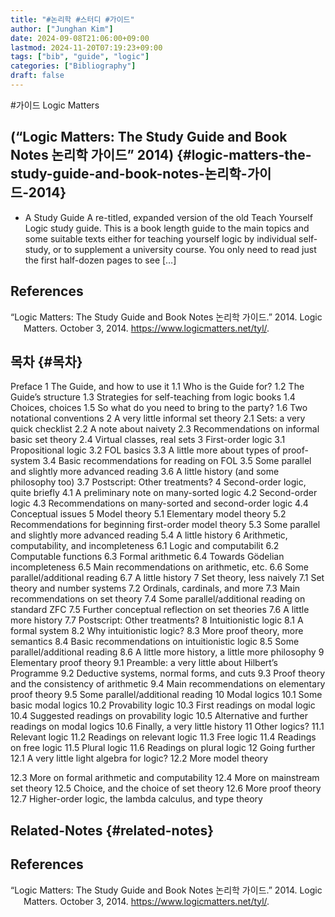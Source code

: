 ```yaml
---
title: "#논리학 #스터디 #가이드"
author: ["Junghan Kim"]
date: 2024-09-08T21:06:00+09:00
lastmod: 2024-11-20T07:19:23+09:00
tags: ["bib", "guide", "logic"]
categories: ["Bibliography"]
draft: false
---
```


\#가이드 Logic Matters


## (“Logic Matters: The Study Guide and Book Notes 논리학 가이드” 2014) {#logic-matters-the-study-guide-and-book-notes-논리학-가이드-2014}

-   A Study Guide A re-titled, expanded version of the old Teach Yourself Logic study guide. This is a book length guide to the main topics and some suitable texts either for teaching yourself logic by individual self-study, or to supplement a university course. You only need to read just the first half-dozen pages to see […]

## References

<style>.csl-entry{text-indent: -1.5em; margin-left: 1.5em;}</style><div class="csl-bib-body">
  <div class="csl-entry">“Logic Matters: The Study Guide and Book Notes 논리학 가이드.” 2014. Logic Matters. October 3, 2014. <a href="https://www.logicmatters.net/tyl/">https://www.logicmatters.net/tyl/</a>.</div>
</div>


## 목차 {#목차}

Preface 1 The Guide, and how to use it 1.1 Who is the Guide for? 1.2 The Guide’s structure 1.3 Strategies for self-teaching from logic books 1.4 Choices, choices 1.5 So what do you need to bring to the party? 1.6 Two notational conventions 2 A very little informal set theory 2.1 Sets: a very quick checklist 2.2 A note about naivety 2.3 Recommendations on informal basic set theory 2.4 Virtual classes, real sets 3 First-order logic 3.1 Propositional logic 3.2 FOL basics 3.3 A little more about types of proof-system 3.4 Basic recommendations for reading on FOL 3.5 Some parallel and slightly more advanced reading 3.6 A little history (and some philosophy too) 3.7 Postscript: Other treatments? 4 Second-order logic, quite briefly 4.1 A preliminary note on many-sorted logic 4.2 Second-order logic 4.3 Recommendations on many-sorted and second-order logic 4.4 Conceptual issues 5 Model theory 5.1 Elementary model theory 5.2 Recommendations for beginning first-order model theory 5.3 Some parallel and slightly more advanced reading 5.4 A little history 6 Arithmetic, computability, and incompleteness 6.1 Logic and computabilit 6.2 Computable functions 6.3 Formal arithmetic 6.4 Towards Gödelian incompleteness 6.5 Main recommendations on arithmetic, etc. 6.6 Some parallel/additional reading 6.7 A little history 7 Set theory, less naively 7.1 Set theory and number systems 7.2 Ordinals, cardinals, and more 7.3 Main recommendations on set theory 7.4 Some parallel/additional reading on standard ZFC 7.5 Further conceptual reflection on set theories 7.6 A little more history 7.7 Postscript: Other treatments? 8 Intuitionistic logic 8.1 A formal system 8.2 Why intuitionistic logic? 8.3 More proof theory, more semantics 8.4 Basic recommendations on intuitionistic logic 8.5 Some parallel/additional reading 8.6 A little more history, a little more philosophy 9 Elementary proof theory 9.1 Preamble: a very little about Hilbert’s Programme 9.2 Deductive systems, normal forms, and cuts 9.3 Proof theory and the consistency of arithmetic 9.4 Main recommendations on elementary proof theory 9.5 Some parallel/additional reading 10 Modal logics 10.1 Some basic modal logics 10.2 Provability logic 10.3 First readings on modal logic 10.4 Suggested readings on provability logic 10.5 Alternative and further readings on modal logics 10.6 Finally, a very little history 11 Other logics? 11.1 Relevant logic 11.2 Readings on relevant logic 11.3 Free logic 11.4 Readings on free logic 11.5 Plural logic 11.6 Readings on plural logic 12 Going further 12.1 A very little light algebra for logic? 12.2 More model theory

12.3 More on formal arithmetic and computability 12.4 More on mainstream set theory 12.5 Choice, and the choice of set theory 12.6 More proof theory 12.7 Higher-order logic, the lambda calculus, and type theory


## Related-Notes {#related-notes}

## References

<style>.csl-entry{text-indent: -1.5em; margin-left: 1.5em;}</style><div class="csl-bib-body">
  <div class="csl-entry">“Logic Matters: The Study Guide and Book Notes 논리학 가이드.” 2014. Logic Matters. October 3, 2014. <a href="https://www.logicmatters.net/tyl/">https://www.logicmatters.net/tyl/</a>.</div>
</div>

